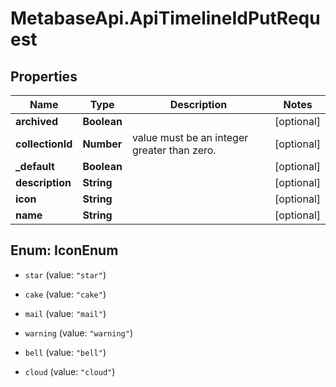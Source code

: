 # MetabaseApi.ApiTimelineIdPutRequest

## Properties

Name | Type | Description | Notes
------------ | ------------- | ------------- | -------------
**archived** | **Boolean** |  | [optional] 
**collectionId** | **Number** | value must be an integer greater than zero. | [optional] 
**_default** | **Boolean** |  | [optional] 
**description** | **String** |  | [optional] 
**icon** | **String** |  | [optional] 
**name** | **String** |  | [optional] 



## Enum: IconEnum


* `star` (value: `"star"`)

* `cake` (value: `"cake"`)

* `mail` (value: `"mail"`)

* `warning` (value: `"warning"`)

* `bell` (value: `"bell"`)

* `cloud` (value: `"cloud"`)




